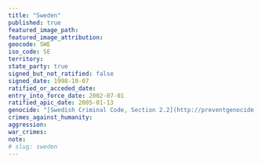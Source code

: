 ```yaml
---
title: "Sweden"
published: true
featured_image_path:
featured_image_attribution:
geocode: SWE
iso_code: SE
territory:
state_party: true
signed_but_not_ratified: false
signed_date: 1998-10-07
ratified_or_acceded_date:
entry_into_force_date: 2002-07-01
ratified_apic_date: 2005-01-13
genocide: "[Swedish Criminal Code, Section 2.2](http://preventgenocide.org/se/lag169.htm)"
crimes_against_humanity:
aggression:
war_crimes:
note:
# slug: sweden
---
```

